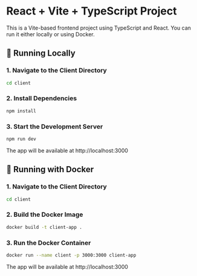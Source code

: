 #  React + Vite + TypeScript Project

This is a Vite-based frontend project using TypeScript and React. You can run it either locally or using Docker.

##  🚀 Running Locally
### 1. Navigate to the Client Directory
```bash
cd client
```

### 2. Install Dependencies
```bash
npm install   
```
### 3. Start the Development Server
```bash
npm run dev 
```

The app will be available at http://localhost:3000

## 🐳 Running with Docker

### 1. Navigate to the Client Directory
```bash
cd client
```

### 2. Build the Docker Image
```bash
docker build -t client-app .
```
### 3. Run the Docker Container
```bash
docker run --name client -p 3000:3000 client-app
```

The app will be available at http://localhost:3000
